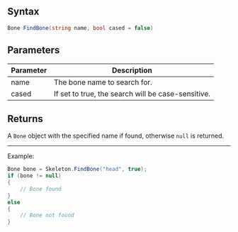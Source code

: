 ## Syntax

```csharp
Bone FindBone(string name, bool cased = false)
```

## Parameters

| Parameter | Description |
|---|---|
| name | The bone name to search for. |
| cased | If set to true, the search will be case-sensitive. |

## Returns

A `Bone` object with the specified name if found, otherwise `null` is returned.

---

Example:

```csharp
Bone bone = Skeleton.FindBone("head", true);
if (bone != null)
{
    // Bone found
}
else
{
    // Bone not found
}
```